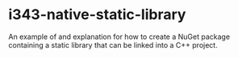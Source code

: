 # i343-native-static-library
An example of and explanation for how to create a NuGet package containing a static library that can be linked into a C++ project.
